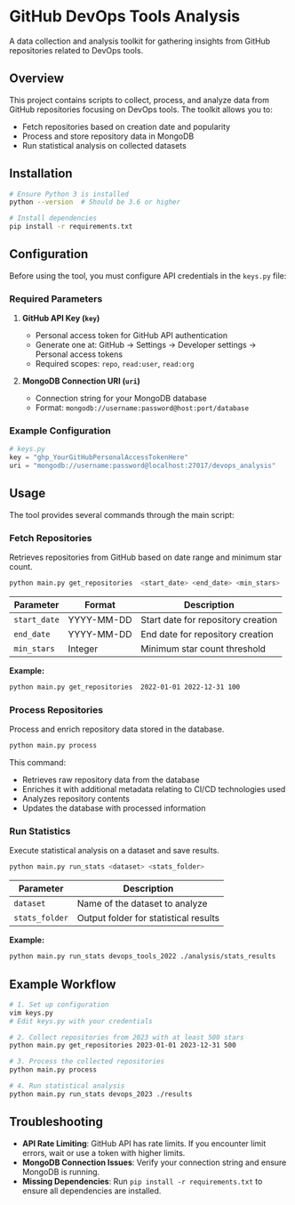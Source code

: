 # GitHub DevOps Tools Analysis

A data collection and analysis toolkit for gathering insights from GitHub repositories related to DevOps tools.

## Overview

This project contains scripts to collect, process, and analyze data from GitHub repositories focusing on DevOps tools. The toolkit allows you to:

- Fetch repositories based on creation date and popularity
- Process and store repository data in MongoDB
- Run statistical analysis on collected datasets

## Installation

```bash
# Ensure Python 3 is installed
python --version  # Should be 3.6 or higher

# Install dependencies
pip install -r requirements.txt
```

## Configuration

Before using the tool, you must configure API credentials in the `keys.py` file:

### Required Parameters

1. **GitHub API Key (`key`)**
   - Personal access token for GitHub API authentication
   - Generate one at: GitHub → Settings → Developer settings → Personal access tokens
   - Required scopes: `repo`, `read:user`, `read:org`

2. **MongoDB Connection URI (`uri`)**
   - Connection string for your MongoDB database
   - Format: `mongodb://username:password@host:port/database`

### Example Configuration

```python
# keys.py
key = "ghp_YourGitHubPersonalAccessTokenHere"
uri = "mongodb://username:password@localhost:27017/devops_analysis"
```

## Usage

The tool provides several commands through the main script:

### Fetch Repositories

Retrieves repositories from GitHub based on date range and minimum star count.

```bash
python main.py get_repositories  <start_date> <end_date> <min_stars>
```

| Parameter | Format | Description |
|-----------|--------|-------------|
| `start_date` | YYYY-MM-DD | Start date for repository creation |
| `end_date` | YYYY-MM-DD | End date for repository creation |
| `min_stars` | Integer | Minimum star count threshold |

**Example:**
```bash
python main.py get_repositories  2022-01-01 2022-12-31 100
```

### Process Repositories

Process and enrich repository data stored in the database.

```bash
python main.py process
```

This command:
- Retrieves raw repository data from the database
- Enriches it with additional metadata relating to CI/CD technologies used
- Analyzes repository contents
- Updates the database with processed information

### Run Statistics

Execute statistical analysis on a dataset and save results.

```bash
python main.py run_stats <dataset> <stats_folder>
```

| Parameter | Description |
|-----------|-------------|
| `dataset` | Name of the dataset to analyze |
| `stats_folder` | Output folder for statistical results |

**Example:**
```bash
python main.py run_stats devops_tools_2022 ./analysis/stats_results
```

## Example Workflow

```bash
# 1. Set up configuration
vim keys.py
# Edit keys.py with your credentials

# 2. Collect repositories from 2023 with at least 500 stars
python main.py get_repositories 2023-01-01 2023-12-31 500

# 3. Process the collected repositories
python main.py process

# 4. Run statistical analysis
python main.py run_stats devops_2023 ./results
```

## Troubleshooting

- **API Rate Limiting**: GitHub API has rate limits. If you encounter limit errors, wait or use a token with higher limits.
- **MongoDB Connection Issues**: Verify your connection string and ensure MongoDB is running.
- **Missing Dependencies**: Run `pip install -r requirements.txt` to ensure all dependencies are installed.
